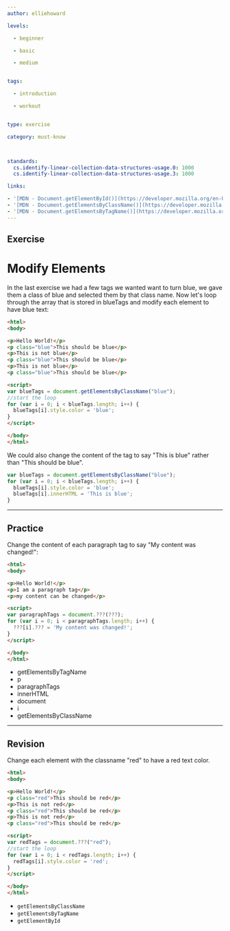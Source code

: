 ```yaml
---
author: elliehoward

levels:

  - beginner

  - basic

  - medium


tags:

  - introduction

  - workout


type: exercise

category: must-know



standards:
  cs.identify-linear-collection-data-structures-usage.0: 1000
  cs.identify-linear-collection-data-structures-usage.3: 1000

links:

- '[MDN - Document.getElementById()](https://developer.mozilla.org/en-US/docs/Web/API/Document/getElementById)'
- '[MDN - Document.getElementsByClassName()](https://developer.mozilla.org/en-US/docs/Web/API/Document/getElementsByClassName)'
- '[MDN - Document.getElementsByTagName()](https://developer.mozilla.org/en-US/docs/Web/API/Document/getElementsByTagName)'
---
```



## Exercise

# Modify Elements

In the last exercise we had a few tags we wanted want to turn blue, we gave them a class of blue and selected them by that class name. Now let's loop through the array that is stored in blueTags and modify each element to have blue text:

```html
<html>
<body>

<p>Hello World!</p>
<p class="blue">This should be blue</p>
<p>This is not blue</p>
<p class="blue">This should be blue</p>
<p>This is not blue</p>
<p class="blue">This should be blue</p>

<script>
var blueTags = document.getElementsByClassName("blue");
//start the loop
for (var i = 0; i < blueTags.length; i++) {
  blueTags[i].style.color = 'blue';
}
</script>

</body>
</html>
```
 We could also change the content of the tag to say "This is blue" rather than "This should be blue".
 ```javascript
 var blueTags = document.getElementsByClassName("blue");
 for (var i = 0; i < blueTags.length; i++) {
   blueTags[i].style.color = 'blue';
   blueTags[i].innerHTML = 'This is blue';
 }

 ```


---
## Practice

Change the content of each paragraph tag to say "My content was changed!":
```html
<html>
<body>

<p>Hello World!</p>
<p>I am a paragraph tag</p>
<p>my content can be changed</p>

<script>
var paragraphTags = document.???(???);
for (var i = 0; i < paragraphTags.length; i++) {
  ???[i].??? = 'My content was changed!';
}
</script>

</body>
</html>
```

* getElementsByTagName
* p
* paragraphTags
* innerHTML
* document
* i
* getElementsByClassName

---
## Revision

Change each element with the classname "red" to have a red text color.

```html
<html>
<body>

<p>Hello World!</p>
<p class="red">This should be red</p>
<p>This is not red</p>
<p class="red">This should be red</p>
<p>This is not red</p>
<p class="red">This should be red</p>

<script>
var redTags = document.???("red");
//start the loop
for (var i = 0; i < redTags.length; i++) {
  redTags[i].style.color = 'red';
}
</script>

</body>
</html>
```

* `getElementsByClassName`
* `getElementsByTagName`
* `getElementById`
